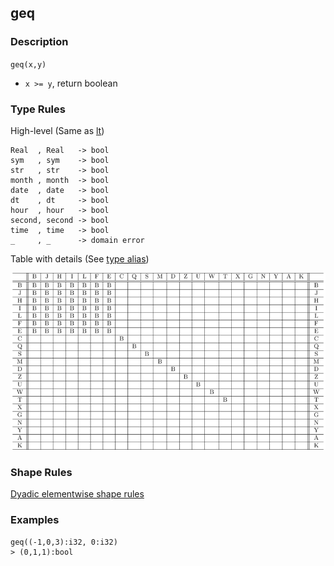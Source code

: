 ## geq

### Description

`geq(x,y)`

- `x >= y`, return boolean

### Type Rules

High-level (Same as [lt](lt.md))

```no-highlight
Real  , Real   -> bool
sym   , sym    -> bool
str   , str    -> bool
month , month  -> bool
date  , date   -> bool
dt    , dt     -> bool
hour  , hour   -> bool
second, second -> bool
time  , time   -> bool
_     , _      -> domain error
```

Table with details (See [type alias](../types.md))

![lt](../types/lt.png)

### Shape Rules

[Dyadic elementwise shape rules](../shapes.md#dyadic-elementwise)

### Examples

```no-highlight
geq((-1,0,3):i32, 0:i32)
> (0,1,1):bool
```
